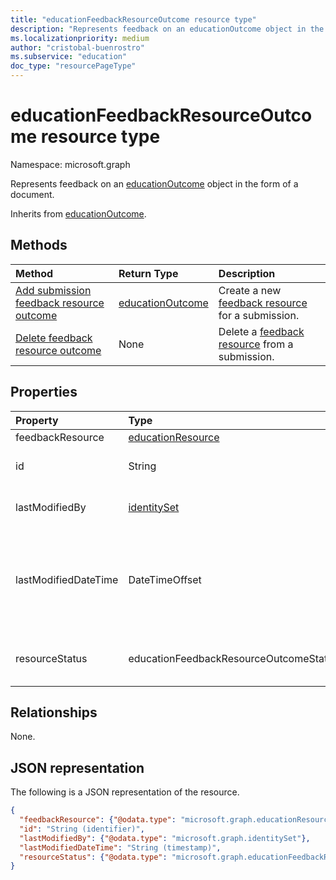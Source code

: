```yaml
---
title: "educationFeedbackResourceOutcome resource type"
description: "Represents feedback on an educationOutcome object in the form of a document."
ms.localizationpriority: medium
author: "cristobal-buenrostro"
ms.subservice: "education"
doc_type: "resourcePageType"
---
```


# educationFeedbackResourceOutcome resource type

Namespace: microsoft.graph

Represents feedback on an [educationOutcome](../resources/educationoutcome.md) object in the form of a document.

Inherits from [educationOutcome](../resources/educationoutcome.md).

## Methods

| Method       | Return Type | Description |
|:-------------|:------------|:------------|
| [Add submission feedback resource outcome](../api/educationfeedbackresourceoutcome-post-outcomes.md) | [educationOutcome](../resources/educationoutcome.md) | Create a new [feedback resource](../resources/educationfeedbackresourceoutcome.md) for a submission. |
| [Delete feedback resource outcome](../api/educationfeedbackresourceoutcome-delete.md) | None | Delete a [feedback resource](../resources/educationfeedbackresourceoutcome.md) from a submission. |

## Properties

| Property     | Type        | Description |
|:-------------|:------------|:------------|
|feedbackResource|[educationResource](../resources/educationresource.md)|The actual feedback resource.|
|id|String|Unique identifier for the **educationFeedbackResourceOutcome**. Inherited from [entity](../resources/entity.md).|
|lastModifiedBy|[identitySet](../resources/identityset.md)|The individual who updated the resource. Inherited from [educationOutcome](../resources/educationoutcome.md).|
|lastModifiedDateTime|DateTimeOffset|The moment in time when the resource was last modified. The Timestamp type represents date and time information using ISO 8601 format and is always in UTC time. For example, midnight UTC on Jan 1, 2021 is `2021-01-01T00:00:00Z`. Inherited from [educationOutcome](../resources/educationoutcome.md).|
|resourceStatus|educationFeedbackResourceOutcomeStatus|The status of the feedback resource. The possible values are: `notPublished`, `pendingPublish`, `published`, `failedPublish`, `unknownFutureValue`.|

## Relationships

None.

## JSON representation

The following is a JSON representation of the resource.

<!-- {
  "blockType": "resource",
  "optionalProperties": [

  ],
  "@odata.type": "microsoft.graph.educationFeedbackResourceOutcome",
  "keyProperty": "id"
}-->

```json
{
  "feedbackResource": {"@odata.type": "microsoft.graph.educationResource"},
  "id": "String (identifier)",
  "lastModifiedBy": {"@odata.type": "microsoft.graph.identitySet"},
  "lastModifiedDateTime": "String (timestamp)",
  "resourceStatus": {"@odata.type": "microsoft.graph.educationFeedbackResourceOutcomeStatus"}
}
```

<!-- uuid: 16cd6b66-4b1a-43a1-adaf-3a886856ed98
2022-05-05 14:57:30 UTC -->
<!-- {
  "type": "#page.annotation",
  "description": "educationFeedbackResourceOutcome resource",
  "keywords": "",
  "section": "documentation",
  "tocPath": ""
}-->
